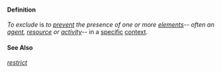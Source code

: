 #### Definition

*To exclude* is *to [prevent](https://github.com/gcassel/Modular-Organization-Terminology/blob/master/terms/prevent.md) the presence of one or more [elements](https://github.com/gcassel/Modular-Organization-Terminology/blob/master/terms/element.md)-- often an [agent](https://github.com/gcassel/Modular-Organization-Terminology/blob/master/terms/agent.md), [resource](https://github.com/gcassel/Modular-Organization-Terminology/blob/master/terms/resource.md) or [activity](https://github.com/gcassel/Modular-Organization-Terminology/blob/master/terms/activity.md)*-- in a [specific](https://github.com/gcassel/Modular-Organization-Terminology/blob/master/terms/specific.md) [context](https://github.com/gcassel/Modular-Organization-Terminology/blob/master/terms/context.md).

#### See Also

*[restrict](https://github.com/gcassel/Modular-Organization-Terminology/blob/master/terms/restrict.md)*
